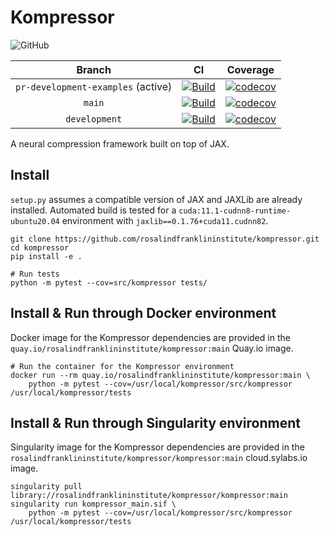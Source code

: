 # Kompressor

![GitHub](https://img.shields.io/github/license/rosalindfranklininstitute/kompressor?kill_cache=1)

| Branch  | CI | Coverage |
|:-:|:-:|:-:|
| `pr-development-examples` (active) | [![Build](https://github.com/rosalindfranklininstitute/kompressor/actions/workflows/ci.yml/badge.svg?branch=pr-development-examples)](https://github.com/rosalindfranklininstitute/kompressor/actions/workflows/ci.yml) | [![codecov](https://codecov.io/gh/rosalindfranklininstitute/kompressor/branch/pr-development-examples/graph/badge.svg?token=nJk2eue86w)](https://codecov.io/gh/rosalindfranklininstitute/kompressor) |
| `main` | [![Build](https://github.com/rosalindfranklininstitute/kompressor/actions/workflows/ci.yml/badge.svg?branch=main)](https://github.com/rosalindfranklininstitute/kompressor/actions/workflows/ci.yml) | [![codecov](https://codecov.io/gh/rosalindfranklininstitute/kompressor/branch/main/graph/badge.svg?token=nJk2eue86w)](https://codecov.io/gh/rosalindfranklininstitute/kompressor) |
| `development`  | [![Build](https://github.com/rosalindfranklininstitute/kompressor/actions/workflows/ci.yml/badge.svg?branch=development)](https://github.com/rosalindfranklininstitute/kompressor/actions/workflows/ci.yml) | [![codecov](https://codecov.io/gh/rosalindfranklininstitute/kompressor/branch/development/graph/badge.svg?token=nJk2eue86w)](https://codecov.io/gh/rosalindfranklininstitute/kompressor) |

A neural compression framework built on top of JAX.

## Install

`setup.py` assumes a compatible version of JAX and JAXLib are already installed. Automated build is tested for a `cuda:11.1-cudnn8-runtime-ubuntu20.04` environment with `jaxlib==0.1.76+cuda11.cudnn82`.

```
git clone https://github.com/rosalindfranklininstitute/kompressor.git
cd kompressor
pip install -e .

# Run tests
python -m pytest --cov=src/kompressor tests/
```

## Install & Run through Docker environment

Docker image for the Kompressor dependencies are provided in the `quay.io/rosalindfranklininstitute/kompressor:main` Quay.io image.

```
# Run the container for the Kompressor environment
docker run --rm quay.io/rosalindfranklininstitute/kompressor:main \
    python -m pytest --cov=/usr/local/kompressor/src/kompressor /usr/local/kompressor/tests
```

## Install & Run through Singularity environment

Singularity image for the Kompressor dependencies are provided in the `rosalindfranklininstitute/kompressor/kompressor:main` cloud.sylabs.io image.

```
singularity pull library://rosalindfranklininstitute/kompressor/kompressor:main
singularity run kompressor_main.sif \
    python -m pytest --cov=/usr/local/kompressor/src/kompressor /usr/local/kompressor/tests
```